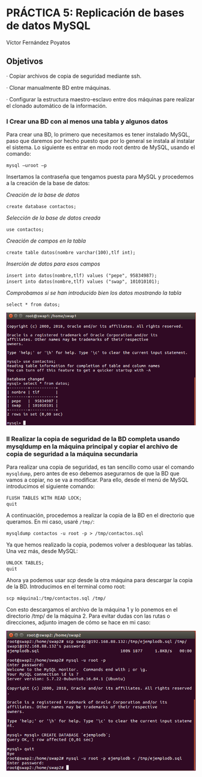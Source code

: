 # **PRÁCTICA 5: Replicación de bases de datos MySQL**

Víctor Fernández Poyatos

## **Objetivos**
· Copiar archivos de copia de seguridad mediante ssh.

· Clonar manualmente BD entre máquinas.

· Configurar la estructura maestro-esclavo entre dos máquinas pare realizar el clonado automático de la información.

### I Crear una BD con al menos una tabla y algunos datos
Para crear una BD, lo primero que necesitamos es tener instalado MySQL, paso que daremos por hecho puesto que por lo general se instala al instalar el sistema. Lo siguiente es entrar en modo root dentro de MySQL, usando el comando:

```
mysql –uroot –p
```

Insertamos la contraseña que tengamos puesta para MySQL y procedemos a la creación de la base de datos:

*Creación de la base de datos*
```
create database contactos;   
```
*Selección de la base de datos creada*
```
use contactos;
```
*Creación de campos en la tabla*
```
create table datos(nombre varchar(100),tlf int);
```
*Inserción de datos para esos campos*
```
insert into datos(nombre,tlf) values ("pepe", 95834987);
insert into datos(nombre,tlf) values ("swap", 101010101);
```
*Comprobamos si se han introducido bien los datos mostrando la tabla*
```
select * from datos;
```


![img](https://github.com/vicferpoy/SWAP18/blob/master/practica5/img/tabla1.PNG)


### II Realizar la copia de seguridad de la BD completa usando mysqldump en la máquina principal y copiar el archivo de copia de seguridad a la máquina secundaria
Para realizar una copia de seguridad, es tan sencillo como usar el comando ```mysqldump```, pero antes de eso debemos asegurarnos de que la BD que vamos a copiar, no se va a modificar. Para ello, desde el menú de MySQL introducimos el siguiente comando:
```
FLUSH TABLES WITH READ LOCK;
quit
```
A continuación, procedemos a realizar la copia de la BD en el directorio que queramos. En mi caso, usaré `/tmp/`:
```
mysqldump contactos -u root -p > /tmp/contactos.sql
```
Ya que hemos realizado la copia, podemos volver a desbloquear las tablas. Una vez más, desde MySQL:
```
UNLOCK TABLES;
quit
```
Ahora ya podemos usar *scp* desde la otra máquina para descargar la copia de la BD. Introducimos en el terminal como root:
```
scp máquina1:/tmp/contactos.sql /tmp/
```
Con esto descargamos el archivo de la máquina 1 y lo ponemos en el directorio /tmp/ de la máquina 2. Para evitar dudas con las rutas o direcciones, adjunto imagen de cómo se hace en mi caso:


![img](https://github.com/vicferpoy/SWAP18/blob/master/practica5/img/restauracion.PNG)


